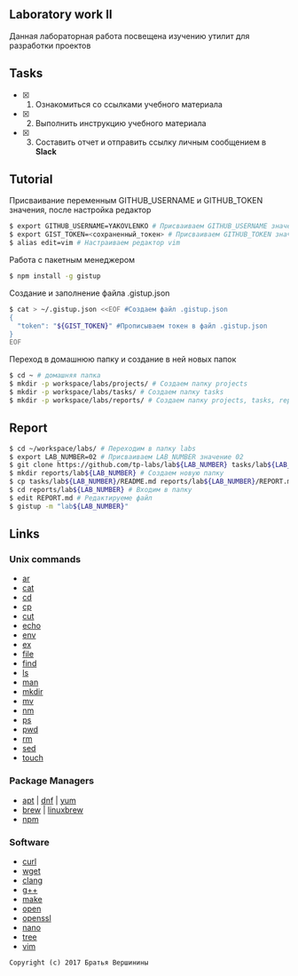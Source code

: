 ## Laboratory work II

Данная лабораторная работа посвещена изучению утилит для разработки проектов

## Tasks

- [x] 1. Ознакомиться со ссылками учебного материала
- [x] 2. Выполнить инструкцию учебного материала
- [x] 3. Составить отчет и отправить ссылку личным сообщением в **Slack**
 
## Tutorial
Присваивание переменным GITHUB_USERNAME и GITHUB_TOKEN значения, после настройка редактор
```bash
$ export GITHUB_USERNAME=YAKOVLENKO # Присваиваем GITHUB_USERNAME значение YAKOVLENKO
$ export GIST_TOKEN=<сохраненный_токен> # Присваиваем GITHUB_TOKEN значение token, что мы получили из lab01
$ alias edit=vim # Настраиваем редактор vim
```
Работа с пакетным менеджером
```bash
$ npm install -g gistup 
```
Создание и заполнение файла .gistup.json
```bash
$ cat > ~/.gistup.json <<EOF #Создаем файл .gistup.json
{
  "token": "${GIST_TOKEN}" #Прописываем токен в файл .gistup.json
}
EOF
```
Переход в домашнюю папку и создание в ней новых папок
```bash
$ cd ~ # домашняя папка
$ mkdir -p workspace/labs/projects/ # Создаем папку projects
$ mkdir -p workspace/labs/tasks/ # Создаем папку tasks
$ mkdir -p workspace/labs/reports/ # Создаем папку projects, tasks, reports
```

## Report

```bash
$ cd ~/workspace/labs/ # Переходим в папку labs
$ export LAB_NUMBER=02 # Присваиваем LAB_NUMBER значение 02
$ git clone https://github.com/tp-labs/lab${LAB_NUMBER} tasks/lab${LAB_NUMBER} # Получаем информацию с github
$ mkdir reports/lab${LAB_NUMBER} # Создаем новую папку
$ cp tasks/lab${LAB_NUMBER}/README.md reports/lab${LAB_NUMBER}/REPORT.md # Переименовываем README.md и копируем в созданную папку
$ cd reports/lab${LAB_NUMBER} # Входим в папку
$ edit REPORT.md # Редактируеме файл
$ gistup -m "lab${LAB_NUMBER}"
```

## Links

### Unix commands

- [ar](https://en.wikipedia.org/wiki/Ar_(Unix))
- [cat](https://en.wikipedia.org/wiki/Cat_(Unix))
- [cd](https://en.wikipedia.org/wiki/Cd_(command))
- [cp](https://en.wikipedia.org/wiki/Cp_(Unix))
- [cut](https://en.wikipedia.org/wiki/Cut_(Unix))
- [echo](https://en.wikipedia.org/wiki/Echo_(command))
- [env](https://en.wikipedia.org/wiki/Env_(shell))
- [ex](https://en.wikipedia.org/wiki/Ex_(editor))
- [file](https://en.wikipedia.org/wiki/File_(command))
- [find](https://en.wikipedia.org/wiki/Find)
- [ls](https://en.wikipedia.org/wiki/Ls)
- [man](https://en.wikipedia.org/wiki/Man_page)
- [mkdir](https://en.wikipedia.org/wiki/Mkdir)
- [mv](https://en.wikipedia.org/wiki/Mv)
- [nm](https://en.wikipedia.org/wiki/Nm_(Unix))
- [ps](https://en.wikipedia.org/wiki/Ps_(Unix))
- [pwd](https://en.wikipedia.org/wiki/Pwd)
- [rm](https://en.wikipedia.org/wiki/Rm_(Unix))
- [sed](https://en.wikipedia.org/wiki/Sed)
- [touch](https://en.wikipedia.org/wiki/Touch_(Unix))

### Package Managers

- [apt](http://help.ubuntu.ru/wiki/apt) | [dnf](https://en.wikipedia.org/wiki/DNF_(software)) | [yum](https://fedoraproject.org/wiki/Yum/ru)
- [brew](https://brew.sh) | [linuxbrew](http://linuxbrew.sh)
- [npm](https://docs.npmjs.com)

### Software

- [curl](https://www.gitbook.com/book/bagder/everything-curl/details)
- [wget](https://www.gnu.org/software/wget/manual/wget.pdf)
- [clang](https://clang.llvm.org)
- [g++](https://gcc.gnu.org/onlinedocs/gcc-4.0.2/gcc/G_002b_002b-and-GCC.html)
- [make](https://en.wikipedia.org/wiki/Make_(software))
- [open](https://developer.apple.com/legacy/library/documentation/Darwin/Reference/ManPages/man1/open.1.html)
- [openssl](https://www.openssl.org)
- [nano](https://www.nano-editor.org)
- [tree](https://linux.die.net/man/1/tree)
- [vim](http://www.vim.org)

```
Copyright (c) 2017 Братья Вершинины
```
